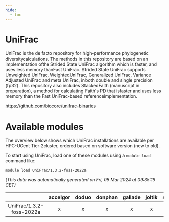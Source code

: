 ```yaml
---
hide:
  - toc
---
```


UniFrac
=======


UniFrac is the de facto repository for high-performance phylogenetic diversitycalculations. The methods in this repository are based on an implementation ofthe Strided State UniFrac algorithm which is faster, and uses less memory thanFast UniFrac. Strided State UniFrac supports Unweighted UniFrac, WeightedUniFrac, Generalized UniFrac, Variance Adjusted UniFrac and meta UniFrac, inboth double and single precision (fp32). This repository also includes StackedFaith (manuscript in preparation), a method for calculating Faith's PD that isfaster and uses less memory than the Fast UniFrac-based referenceimplementation.

https://github.com/biocore/unifrac-binaries
# Available modules


The overview below shows which UniFrac installations are available per HPC-UGent Tier-2cluster, ordered based on software version (new to old).

To start using UniFrac, load one of these modules using a `module load` command like:

```shell
module load UniFrac/1.3.2-foss-2022a
```

*(This data was automatically generated on Fri, 08 Mar 2024 at 09:35:19 CET)*  

| |accelgor|doduo|donphan|gallade|joltik|skitty|
| :---: | :---: | :---: | :---: | :---: | :---: | :---: |
|UniFrac/1.3.2-foss-2022a|x|x|x|x|x|x|
